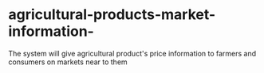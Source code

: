 # agricultural-products-market-information-
The system will give agricultural product's price information to farmers and consumers on markets near to them 
